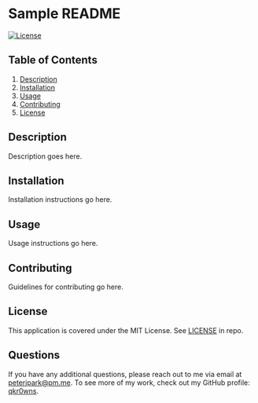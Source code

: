 # Sample README
[![License](https://img.shields.io/badge/License-MIT%20License-informational)](#License)
## Table of Contents
1. [Description](#Description)
1. [Installation](#Installation)
1. [Usage](#Usage)
1. [Contributing](#Contributing)
1. [License](#License)
## Description
Description goes here.

## Installation
Installation instructions go here.

## Usage
Usage instructions go here.

## Contributing
Guidelines for contributing go here.

## License
This application is covered under the MIT License. See [LICENSE](./LICENSE) in repo.

## Questions
If you have any additional questions, please reach out to me via email at [peterjpark@pm.me](mailto:peterjpark@pm.me).
To see more of my work, check out my GitHub profile: [qkr0wns](https://github.com/qkr0wns).
